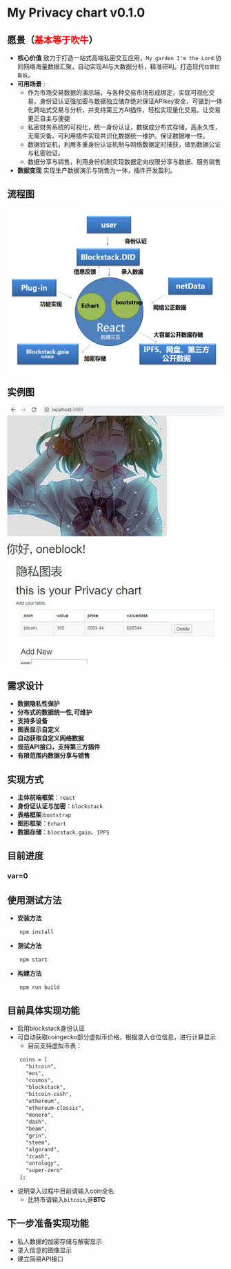 # My Privacy chart v0.1.0

## **愿景**（<font color="red">基本等于吹牛</font>）
* **核心价值**  致力于打造一站式高端私密交互应用，`My garden I'm the Lord`.协同网络海量数据汇聚，自动实现AI与大数据分析，精准研判。打造现代`拉普拉斯妖`。
* **可用场景** :
    * 作为市场交易数据的演示端，与各种交易市场形成绑定，实现可视化交易。身份证认证强加密与数据独立储存绝对保证APIkey安全，可做到一体化跨站式交易与分析，并支持第三方AI插件，轻松实现量化交易。让交易更正自主与便捷
    * 私密财务系统的可视化，统一身份认证，数据成分布式存储，高永久性，无需灾备。可利用插件实现共识化数据统一维护。保证数据唯一性。
    * 数据验证机，利用多重身份认证机制与网络数据定时捕获，做到数据公证与私密验证。
    * 数据分享与销售，利用身份机制实现数据定向权限分享与数据、服务销售
* **数据变现** 实现生产数据演示与销售为一体，插件开发盈利。

## 流程图
![流程图](./mypic/mychart.png)

## 实例图
![实例图](./mypic/mychartDEMO.jpg)

## 需求设计
* **数据隐私性保护**
* **分布式的数据统一性,可维护**
* **支持多设备**
* **图表显示自定义**
* **自动获取自定义网络数据**
* **规范API接口，支持第三方插件**
* **有限范围内数据分享与销售**

## 实现方式
* **主体前端框架**：`react`
* **身份证认证与加密**：`blockstack`
* **表格框架**:`bootstrap`
* **图形框架**：`Echart`
* **数据存储**：`blocstack.gaia`、`IPFS`

## 目前进度
 ### var=0

## 使用测试方法

* **安装方法**
```code
    npm install
```
* **测试方法**
```code
    npm start
```
* **构建方法**
```code
    npm run build
```
## 目前具体实现功能
* 启用blockstack身份认证
* 可自动获取coingecko部分虚拟币价格，根据录入仓位信息，进行计算显示
    * 目前支持虚拟币表：
```code
    coins = [
      "bitcoin",
      "eos",
      "cosmos",
      "blockstack",
      "bitcoin-cash",
      "ethereum",
      "ethereum-classic",
      "monero",
      "dash",
      "beam",
      "grin",
      "steem",
      "algorand",
      "zcash",
      "ontology",
      "super-zero"
    ];
```
* 说明录入过程中目前请输入coin全名
  * 比特币请输入`bitcoin`,非**BTC**

## 下一步准备实现功能
* 私人数据的加密存储与解密显示
* 录入信息的图像显示
* 建立简易API接口

